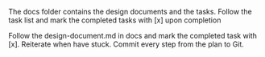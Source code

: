 The docs folder contains the design documents and the tasks. Follow the task list and mark the completed tasks with [x] upon completion

Follow the design-document.md in docs and mark the completed task with [x]. Reiterate when have stuck. Commit every step from the plan to Git.
